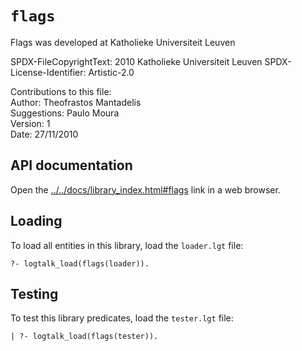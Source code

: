 `flags`
=======

Flags was developed at Katholieke Universiteit Leuven

SPDX-FileCopyrightText: 2010 Katholieke Universiteit Leuven
SPDX-License-Identifier: Artistic-2.0

Contributions to this file:  
Author: Theofrastos Mantadelis  
Suggestions: Paulo Moura  
Version: 1  
Date: 27/11/2010


API documentation
-----------------

Open the [../../docs/library_index.html#flags](../../docs/library_index.html#flags)
link in a web browser.


Loading
-------

To load all entities in this library, load the `loader.lgt` file:

	?- logtalk_load(flags(loader)).


Testing
-------

To test this library predicates, load the `tester.lgt` file:

	| ?- logtalk_load(flags(tester)).
